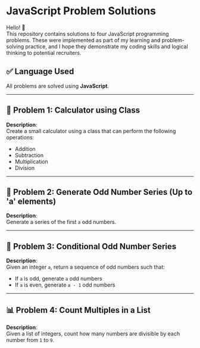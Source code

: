 # JavaScript Problem Solutions

Hello! 👋  
This repository contains solutions to four JavaScript programming problems. These were implemented as part of my learning and problem-solving practice, and I hope they demonstrate my coding skills and logical thinking to potential recruiters.

## ✅ Language Used
All problems are solved using **JavaScript**.

---

## 🧮 Problem 1: Calculator using Class

**Description**:  
Create a small calculator using a class that can perform the following operations:  
- Addition  
- Subtraction  
- Multiplication  
- Division  

---

## 🔢 Problem 2: Generate Odd Number Series (Up to 'a' elements)

**Description**:  
Generate a series of the first `a` odd numbers.

---

## 🔢 Problem 3: Conditional Odd Number Series

**Description**:  
Given an integer `a`, return a sequence of odd numbers such that:  
- If `a` is odd, generate `a` odd numbers  
- If `a` is even, generate `a - 1` odd numbers  

---

## 📊 Problem 4: Count Multiples in a List

**Description**:  
Given a list of integers, count how many numbers are divisible by each number from `1` to `9`.

